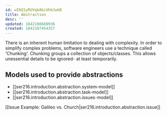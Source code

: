 ```yaml
---
id: wI6Q1yRUVqbAGcUhbJwkB
title: Abstraction
desc: ''
updated: 1642108680936
created: 1642107454357
---
```


There is an inherent human limitation to dealing with complexity. In order to simplify complex problems, software engineers use a technique called 'Chunking'. Chunking groups a collection of objects/classes. This allows unessential details to be ignored- at least temporarily.
## Models used to provide abstractions
- [[ser216.introduction.abstraction.system-model]]
- [[ser216.introduction.abstraction.task-model]]
- [[ser216.introduction.abstraction.issues-model]]

[[Issue Example: Galileo vs. Church|ser216.introduction.abstraction.issue]]